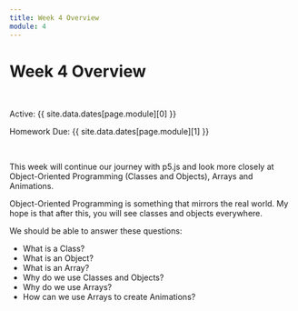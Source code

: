 ```yaml
---
title: Week 4 Overview
module: 4
---
```


# Week 4 Overview <br />


<br />


Active: {{ site.data.dates[page.module][0] }}

Homework Due: {{ site.data.dates[page.module][1] }}


<br />


This week will continue our journey with p5.js and look more closely at Object-Oriented Programming (Classes and Objects), Arrays and Animations.

Object-Oriented Programming is something that mirrors the real world. My hope is that after this, you will see classes and objects everywhere.  

We should be able to answer these questions:

- What is a Class?
- What is an Object?
- What is an Array?
- Why do we use Classes and Objects?
- Why do we use Arrays?
- How can we use Arrays to create Animations?
